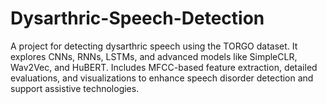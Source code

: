 # Dysarthric-Speech-Detection
A project for detecting dysarthric speech using the TORGO dataset. It explores CNNs, RNNs, LSTMs, and advanced models like SimpleCLR, Wav2Vec, and HuBERT. Includes MFCC-based feature extraction, detailed evaluations, and visualizations to enhance speech disorder detection and support assistive technologies.
